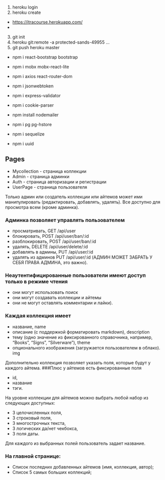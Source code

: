 1. heroku login
2. heroku create
* https://itracourse.herokuapp.com/
* 
3. git init
4. heroku git:remote -a protected-sands-49955
...
5. git push heroku master

* npm i react-bootstrap bootstrap
* npm i mobx mobx-react-lite
* npm i axios react-router-dom
* npm i jsonwebtoken
* npm i express-validator
* npm i cookie-parser
* npm install nodemailer

* npm i pg pg-hstore
* npm i sequelize
* npm i uuid

## Pages
* Mycollection - страница коллекции
* Admin - страница админки
* Auth - страница авторизации и регистрации
* UserPage - страница пользователя

Только админ или создатель коллекции или айтемов может ими манипулировать (редактировать, добавлять, удалять). 
Все доступно для просмотра всем (кроме админка).

### Админка позволяет управлять пользователем
* просматривать,       GET   /api/user
* блокировать,         POST   /api/user/ban/:id
* разблокировать,      POST   /api/user/ban/:id
* удалять,             DELETE /api/user/delete/:id
* добавлять в админы,  PUT    /api/user/:id
* удалять из админов   PUT    /api/user/:id
(АДМИН МОЖЕТ ЗАБРАТЬ У СЕБЯ ПРАВА АДМИНА, это важно).


### Неаутентифицированные пользователи имеют доступ только в режиме чтения 
- они могут использовать поиск
- они могут создавать коллекции и айтемы
- они не могут оставлять комментарии и лайки).

### Каждая коллекция имеет 
* название, name
* описание (с поддержкой форматировать markdown),  description
* тему (одно значение из фиксированного справочника, например, “Books”, “Signs”, “Silverware”),  theme
* опционального изображения (загружается пользователем в облако). img

Дополнительно коллекция позволяет указать поля, которые будут у каждого айтема. 
###Плюс у айтемов есть фиксированные поля 
* id,
* название
* тэги. 

На уровне коллекции для айтемов можно выбрать любой набор из следующих доступных: 
* 3 целочисленных поля, 
* 3 строковый поля, 
* 3 многострочных текста, 
* 3 логических да/нет чекбокса, 
* 3 поля даты. 

Для каждого из выбранных полей пользователь задает название.

### На главной странице:
* Список последних добавленных айтемов (имя, коллекция, автор);
* Список 5 самых больших коллекций;